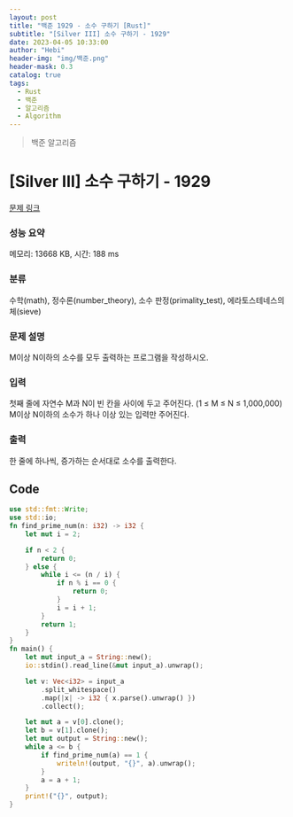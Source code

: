 ```yaml
---
layout: post
title: "백준 1929 - 소수 구하기 [Rust]"
subtitle: "[Silver III] 소수 구하기 - 1929"
date: 2023-04-05 10:33:00
author: "Hebi"
header-img: "img/백준.png"
header-mask: 0.3
catalog: true
tags:
  - Rust
  - 백준
  - 알고리즘
  - Algorithm
---
```


> 백준 알고리즘

# [Silver III] 소수 구하기 - 1929

[문제 링크](https://www.acmicpc.net/problem/1929)

### 성능 요약

메모리: 13668 KB, 시간: 188 ms

### 분류

수학(math), 정수론(number_theory), 소수 판정(primality_test), 에라토스테네스의 체(sieve)

### 문제 설명

<p>M이상 N이하의 소수를 모두 출력하는 프로그램을 작성하시오.</p>

### 입력

 <p>첫째 줄에 자연수 M과 N이 빈 칸을 사이에 두고 주어진다. (1 ≤ M ≤ N ≤ 1,000,000) M이상 N이하의 소수가 하나 이상 있는 입력만 주어진다.</p>

### 출력

 <p>한 줄에 하나씩, 증가하는 순서대로 소수를 출력한다.</p>

## Code

```rs
use std::fmt::Write;
use std::io;
fn find_prime_num(n: i32) -> i32 {
    let mut i = 2;

    if n < 2 {
        return 0;
    } else {
        while i <= (n / i) {
            if n % i == 0 {
                return 0;
            }
            i = i + 1;
        }
        return 1;
    }
}
fn main() {
    let mut input_a = String::new();
    io::stdin().read_line(&mut input_a).unwrap();

    let v: Vec<i32> = input_a
        .split_whitespace()
        .map(|x| -> i32 { x.parse().unwrap() })
        .collect();

    let mut a = v[0].clone();
    let b = v[1].clone();
    let mut output = String::new();
    while a <= b {
        if find_prime_num(a) == 1 {
            writeln!(output, "{}", a).unwrap();
        }
        a = a + 1;
    }
    print!("{}", output);
}
```
